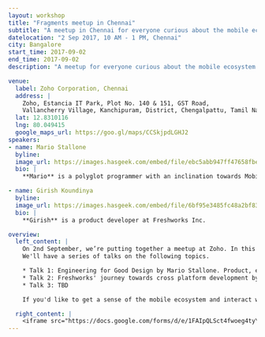 ```yaml
---
layout: workshop
title: "Fragments meetup in Chennai"
subtitle: "A meetup in Chennai for everyone curious about the mobile ecosystem."
datelocation: "2 Sep 2017, 10 AM - 1 PM, Chennai"
city: Bangalore
start_time: 2017-09-02
end_time: 2017-09-02
description: "A meetup for everyone curious about the mobile ecosystem."

venue:
  label: Zoho Corporation, Chennai
  address: |
    Zoho, Estancia IT Park, Plot No. 140 & 151, GST Road,
    Vallancherry Village, Kanchipuram, District, Chengalpattu, Tamil Nadu 603202
  lat: 12.8310116
  lng: 80.049415
  google_maps_url: https://goo.gl/maps/CCSkjpdLGHJ2
speakers:
- name: Mario Stallone
  byline:
  image_url: https://images.hasgeek.com/embed/file/ebc5abb947ff47658fbe3cb09da48419
  bio: |
    **Mario** is a polyglot programmer with an inclination towards Mobile Application Development. He has worked on multiple products across Android and iOS, and until most recently was leading the technical efforts on mobile for Myntra.

- name: Girish Koundinya
  byline:
  image_url: https://images.hasgeek.com/embed/file/6bf95e3485fc48a2bf83d80c823e961a
  bio: |
    **Girish** is a product developer at Freshworks Inc.

overview:
  left_content: |
    On 2nd September, we’re putting together a meetup at Zoho. In this meetup, we hope to cover a variety of topics addressing various aspects of the mobile ecosystem. We're also accepting a couple of flash talks at the meetup. Flash talks are talks of 5-8 minutes. If you're interested in proposing a flash talk, please drop an email to shreyaskutty@hasgeek.com.
    We'll have a series of talks on the following topics.

    * Talk 1: Engineering for Good Design by Mario Stallone. Product, engineering, and design makes up the three pillars of a successful product. Empathising with each other's roles in the product life cycle, while sharing feedback and inputs with each other can sometimes get tricky. In this talk, Mario will share his experience, and how he has learned to empathize and work more closely with designers and product managers.
    * Talk 2: Freshworks' journey towards cross platform development by Girish Koundinya. Building applications for multiple platforms is challenging. As a product grows and becomes feature rich, replicating use cases while maintaining individuality of the platform becomes very hard and usually, every engineering team comes across a scenario where they have to dabble with cross platform development. This talk is about how they approached this problem and what they've learned from it. 
    * Talk 3: TBD

    If you'd like to get a sense of the mobile ecosystem and interact with practitioners from the industry, this is a great place to be. RSVP now to reserve your spot!

  right_content: |
    <iframe src="https://docs.google.com/forms/d/e/1FAIpQLSct4fwoeg4tyY_2M_uIca37sLzHmkI0yoC6vj9r_KnIiX-jxA/viewform?embedded=true" frameborder="0" marginheight="0" marginwidth="0" style="width:100%; height:45rem;">Loading...</iframe>
---
```

